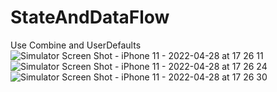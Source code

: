 # StateAndDataFlow
Use Combine and UserDefaults
![Simulator Screen Shot - iPhone 11 - 2022-04-28 at 17 26 11](https://user-images.githubusercontent.com/97124792/165776604-a6f54a4e-edd6-4cad-9765-289313b035f1.png)
![Simulator Screen Shot - iPhone 11 - 2022-04-28 at 17 26 24](https://user-images.githubusercontent.com/97124792/165776617-34ce1b1d-30ab-4363-89d5-a99b7b20eb0f.png)
![Simulator Screen Shot - iPhone 11 - 2022-04-28 at 17 26 30](https://user-images.githubusercontent.com/97124792/165776639-3e8653a5-d01e-472f-b800-f961d391451f.png)

